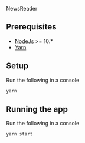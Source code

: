 NewsReader

## Prerequisites

- [NodeJs](https://nodejs.org/en/download/) >= 10.\*
- [Yarn](https://classic.yarnpkg.com/en/docs/install)

## Setup

Run the following in a console

```bash
yarn
```

## Running the app

Run the following in a console

```bash
yarn start
```
